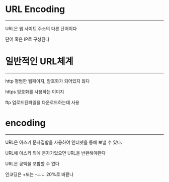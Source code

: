 # URL  Encoding
--------------------
URL은 웹 사이트 주소의 다른 단어이다

단어 혹은 IP로 구성된다

# 일반적인 URL체계
-----------

http 평범한 웹페이지, 암호화가 되어있지 않다

https 암호화를 사용하는 이미지

ftp 업로드된파일을 다운로드하는데 사용

# encoding
---------------
URL은 아스키 문자집합을 사용하여 인터넷을 통해 보낼 수 있다.

URL에 아스키 외에 문자가있으면 URL을 반환해야한다

URL은 공벡을 포함할 수 없다

인코딩은 +또는 -ㅗㄴ 20%로 바뀓나
